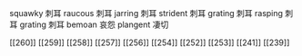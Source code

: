 




squawky 刺耳
raucous 刺耳
jarring 刺耳
strident 刺耳
grating 刺耳
rasping 刺耳
grating 刺耳
bemoan 哀怨
plangent 凄切

[[260]]
[[259]]
[[258]]
[[257]]
[[256]]
[[254]]
[[252]]
[[253]]
[[241]]
[[239]]